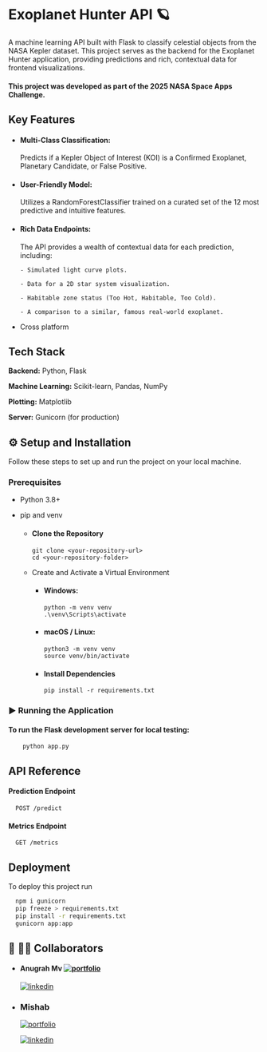 
# Exoplanet Hunter API 🪐

A machine learning API built with Flask to classify celestial objects from the NASA Kepler dataset. This project serves as the backend for the Exoplanet Hunter application, providing predictions and rich, contextual data for frontend visualizations.

#### This project was developed as part of the 2025 NASA Space Apps Challenge.

## Key Features

- #### Multi-Class Classification: 
  Predicts if a   Kepler Object of Interest (KOI) is   a Confirmed Exoplanet, Planetary Candidate, or   False Positive.
- #### User-Friendly Model:
  Utilizes a RandomForestClassifier trained on a curated set of the 12 most predictive and intuitive features.
- #### Rich Data Endpoints:
  The API provides a wealth of contextual data for each prediction, including:

      - Simulated light curve plots.

      - Data for a 2D star system visualization.

      - Habitable zone status (Too Hot, Habitable, Too Cold).

      - A comparison to a similar, famous real-world exoplanet.
- Cross platform
## Tech Stack

**Backend:** Python, Flask

**Machine Learning:** Scikit-learn, Pandas, NumPy

**Plotting:** Matplotlib

**Server:** Gunicorn (for production)


## ⚙️ Setup and Installation
    
Follow these steps to set up and run the project on your local machine.

### Prerequisites
- Python 3.8+
- pip and venv

  - #### Clone the Repository
        git clone <your-repository-url>
        cd <your-repository-folder>
  -  Create and Activate a Virtual         Environment
      - #### Windows:
            python -m venv venv
            .\venv\Scripts\activate
      - #### macOS / Linux:
            python3 -m venv venv
            source venv/bin/activate
      - #### Install Dependencies
            pip install -r requirements.txt

### ▶️ Running the Application
   #### To run the Flask development server for local testing:
        python app.py
        




## API Reference

#### Prediction Endpoint

```http
  POST /predict
```


####  Metrics Endpoint

```http
  GET /metrics
```



## Deployment

To deploy this project run

```bash
  npm i gunicorn
  pip freeze > requirements.txt
  pip install -r requirements.txt
  gunicorn app:app
```


## 🔗 👨‍💻 Collaborators

- #### Anugrah Mv                           [![portfolio](https://img.shields.io/badge/my_portfolio-000?style=for-the-badge&logo=ko-fi&logoColor=white)](https://katherineoelsner.com/)

  [![linkedin](https://img.shields.io/badge/linkedin-0A66C2?style=for-the-badge&logo=linkedin&logoColor=white)](https://www.linkedin.com/)

- ### Mishab 
  [![portfolio](https://img.shields.io/badge/my_portfolio-000?style=for-the-badge&logo=ko-fi&logoColor=white)](https://github.com/mishab339/)

  [![linkedin](https://img.shields.io/badge/linkedin-0A66C2?style=for-the-badge&logo=linkedin&logoColor=white)](https://www.linkedin.com/in/muhammed-mishab-p-b1497b293/)
